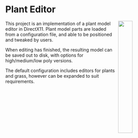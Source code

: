 # Plant Editor

<img align="right" src="https://i.imgur.com/7KytKsC.png" width="30%">

This project is an implementation of a plant model editor in DirectX11. Plant model parts are loaded from a configuration file, and able to be positioned and tweaked by users.

When editing has finished, the resulting model can be saved out to disk, with options for high/medium/low poly versions.

The default configuration includes editors for plants and grass, however can be expanded to suit requirements.
